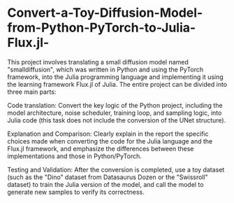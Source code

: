 # Convert-a-Toy-Diffusion-Model-from-Python-PyTorch-to-Julia-Flux.jl-
This project involves translating a small diffusion model named "smalldiffusion", which was written in Python and using the PyTorch framework, into the Julia programming language and implementing it using the learning framework Flux.jl of Julia.
The entire project can be divided into three main parts: 

Code translation: Convert the key logic of the Python project, including the model architecture, noise scheduler, training loop, and sampling logic, into Julia code (this task does not include the conversion of the UNet structure). 

Explanation and Comparison: Clearly explain in the report the specific choices made when converting the code for the Julia language and the Flux.jl framework, and emphasize the differences between these implementations and those in Python/PyTorch. 

Testing and Validation: After the conversion is completed, use a toy dataset (such as the "Dino" dataset from Datasaurus Dozen or the "Swissroll" dataset) to train the Julia version of the model, and call the model to generate new samples to verify its correctness.
